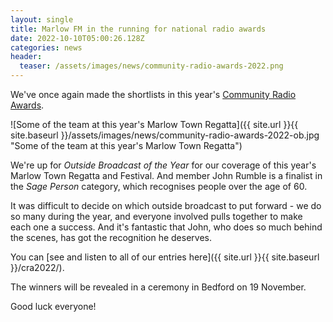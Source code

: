 ```yaml
---
layout: single
title: Marlow FM in the running for national radio awards
date: 2022-10-10T05:00:26.128Z
categories: news
header:
  teaser: /assets/images/news/community-radio-awards-2022.png
---
```

W﻿e've o﻿nce again made the shortlists in this year's [Community Radio Awards](https://communityradioawards.org.uk/finalist-revealed-for-the-community-radio-awards-2022/). 

![Some of the team at this year's Marlow Town Regatta]({{ site.url }}{{ site.baseurl }}/assets/images/news/community-radio-awards-2022-ob.jpg "Some of the team at this year's Marlow Town Regatta")

W﻿e're up for *Outside Broadcast of the Year* for our coverage of this year's Marlow Town Regatta and Festival. And member John Rumble is a finalist in the *Sage Person* category, which recognises people over the age of 60. 

I﻿t was difficult to decide on which outside broadcast to put forward - we do so many during the year, and everyone involved pulls together to make each one a success. And it's fantastic that John, who does so much behind the scenes, has got the recognition he deserves. 

Y﻿ou can [see and listen to all of our entries here]({{ site.url }}{{ site.baseurl }}/cra2022/).

The winners will be revealed in a ceremony in Bedford on 19 November. 

Good luck everyone!